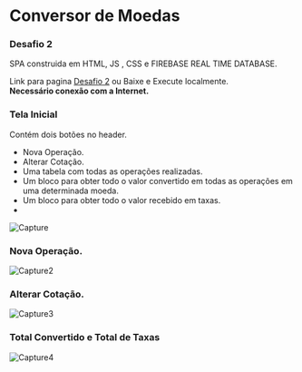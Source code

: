 # Conversor de Moedas
### Desafio 2
  SPA construida em HTML, JS , CSS e FIREBASE REAL TIME DATABASE.
  
Link para pagina <a href="https://brunoalveslp.github.io/desafio-2/">Desafio 2</a>
ou
Baixe e Execute localmente.<br>
**Necessário conexão com a Internet.**

### Tela Inicial
Contém dois botões no header.
+ Nova Operação.
+ Alterar Cotação.
+ Uma tabela com todas as operações realizadas.
+ Um bloco para obter todo o valor convertido em todas as operações em uma determinada moeda.
+ Um bloco para obter todo o valor recebido em taxas.
+ 
![Capture](https://user-images.githubusercontent.com/61090031/119246877-78eabd80-bb5b-11eb-8115-2251f58bf9c1.PNG)
### Nova Operação.
![Capture2](https://user-images.githubusercontent.com/61090031/119246499-78045c80-bb58-11eb-9a7d-c54b6a063044.PNG)
### Alterar Cotação.
![Capture3](https://user-images.githubusercontent.com/61090031/119246505-85214b80-bb58-11eb-9f60-c2049e57b17d.PNG)
### Total Convertido e Total de Taxas
![Capture4](https://user-images.githubusercontent.com/61090031/119246848-4771f200-bb5b-11eb-9555-25e9b2448b07.PNG)
